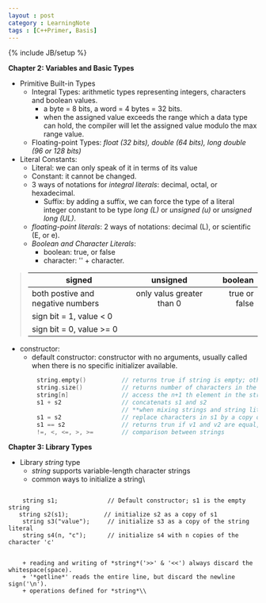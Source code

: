 ```yaml
---
layout : post
category : LearningNote
tags : [C++Primer, Basis]
---
```

{% include JB/setup %}

**Chapter 2: Variables and Basic Types**


- Primitive Built-in Types
    + Integral Types: arithmetic types representing integers, characters and boolean values.
        * a byte = 8 bits, a word = 4 bytes = 32 bits.
        * when the assigned value exceeds the range which a data type can hold, the compiler will let the assigned value modulo the max range value.
    + Floating-point Types: *float (32 bits), double (64 bits), long double (96 or 128 bits)*
- Literal Constants: 
    + Literal: we can only speak of it in terms of its value
    + Constant: it cannot be changed.
    + 3 ways of notations for *integral literals*: decimal, octal, or hexadecimal.
        * Suffix: by adding a suffix, we can force the type of a literal integer constant to be type *long (L)* or *unsigned (u)* or *unsigned long (UL)*.
    + *floating-point literals*: 2 ways of notations: decimal (L), or scientific (E, or e).
    + *Boolean and Character Literals*:
        * boolean: true, or false
        * character: '' + character.
    
>| signed | unsigned | boolean | 
>|--------|:---------:|--------:|
>|both postive and negative numbers | only valus greater than 0 | true or false |
>| sign bit = 1, value < 0 | | |
>| sign bit = 0, value >= 0| | |

<!--more-->

- constructor:
    + default constructor: constructor with no arguments, usually called when there is no specific initializer available.
    
```cpp
        string.empty()          // returns true if string is empty; otherwise false.
        string.size()           // returns number of characters in the string
        string[n]               // access the n+1 th element in the string. string index starts from 0 to string.size()-1
        s1 + s2                 // concatenats s1 and s2
                                // **when mixing strings and string literals, at least one operand to each '+' operator must be of *string* type**
        s1 = s2                 // replace characters in s1 by a copy of s2
        s1 == s2                // returns trun if v1 and v2 are equal, otherwise false
        !=, <, <=, >, >=        // comparison between strings
```

**Chapter 3: Library Types**

- Library *string* type
    + *string* supports variable-length character strings
    + common ways to initialize a string\\

>```
        string s1;              // Default constructor; s1 is the empty string
       string s2(s1);          // initialize s2 as a copy of s1
        string s3("value");     // initialize s3 as a copy of the string literal
        string s4(n, "c");      // initialize s4 with n copies of the character 'c'
```

    + reading and writing of *string*('>>' & '<<') always discard the whitespace(space).
    + '*getline*' reads the entire line, but discard the newline sign('\n').
    + operations defined for *string*\\



